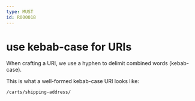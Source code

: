 ```yaml
---
type: MUST
id: R000018
---
```


# use kebab-case for URIs

When crafting a URI, we use a hyphen to delimit combined words (kebab-case).

This is what a well-formed kebab-case URI looks like:

`/carts/shipping-address/`
